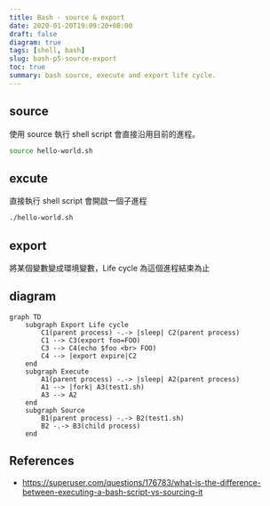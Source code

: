 ```yaml
---
title: Bash - source & export
date: 2020-01-20T19:09:20+08:00
draft: false
diagram: true
tags: [shell, bash]
slug: bash-p5-source-export
toc: true
summary: bash source, execute and export life cycle.
---
```


## source

使用 source 執行 shell script 會直接沿用目前的進程。

```bash
source hello-world.sh
```

## excute

直接執行 shell script 會開啟一個子進程

```bash
./hello-world.sh
```

## export

將某個變數變成環境變數，Life cycle 為這個進程結束為止

## diagram

```mermaid
graph TD
    subgraph Export Life cycle
        C1(parent process) -.-> |sleep| C2(parent process)
        C1 --> C3(export foo=FOO)
        C3 --> C4(echo $foo <br> FOO)
        C4 --> |export expire|C2
    end
    subgraph Execute
        A1(parent process) -.-> |sleep| A2(parent process)
        A1 --> |fork| A3(test1.sh)
        A3 --> A2
    end
    subgraph Source
        B1(parent process) -.-> B2(test1.sh)
        B2 -.-> B3(child process)
    end
```

## References

- <https://superuser.com/questions/176783/what-is-the-difference-between-executing-a-bash-script-vs-sourcing-it>
